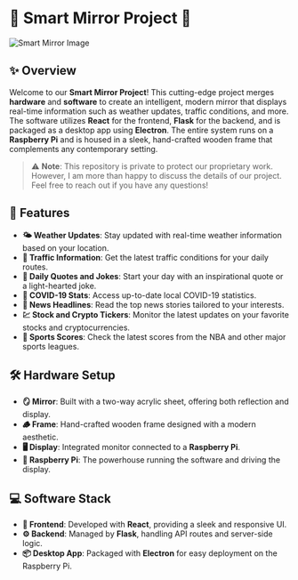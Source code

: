 # 🌟 **Smart Mirror Project** 🌟

![Smart Mirror Image](#) <!-- Replace with your image link or instructions -->

## ✨ **Overview**

Welcome to our **Smart Mirror Project**! This cutting-edge project merges **hardware** and **software** to create an intelligent, modern mirror that displays real-time information such as weather updates, traffic conditions, and more. The software utilizes **React** for the frontend, **Flask** for the backend, and is packaged as a desktop app using **Electron**. The entire system runs on a **Raspberry Pi** and is housed in a sleek, hand-crafted wooden frame that complements any contemporary setting.

> ⚠️ **Note**: This repository is private to protect our proprietary work. However, I am more than happy to discuss the details of our project. Feel free to reach out if you have any questions!

## 🚀 **Features**

- **🌤️ Weather Updates**: Stay updated with real-time weather information based on your location.
- **🚦 Traffic Information**: Get the latest traffic conditions for your daily routes.
- **💬 Daily Quotes and Jokes**: Start your day with an inspirational quote or a light-hearted joke.
- **🦠 COVID-19 Stats**: Access up-to-date local COVID-19 statistics.
- **📰 News Headlines**: Read the top news stories tailored to your interests.
- **💹 Stock and Crypto Tickers**: Monitor the latest updates on your favorite stocks and cryptocurrencies.
- **🏀 Sports Scores**: Check the latest scores from the NBA and other major sports leagues.

## 🛠️ **Hardware Setup**

- **🪞 Mirror**: Built with a two-way acrylic sheet, offering both reflection and display.
- **🪵 Frame**: Hand-crafted wooden frame designed with a modern aesthetic.
- **🖥️ Display**: Integrated monitor connected to a **Raspberry Pi**.
- **🔌 Raspberry Pi**: The powerhouse running the software and driving the display.

## 💻 **Software Stack**

- **🎨 Frontend**: Developed with **React**, providing a sleek and responsive UI.
- **⚙️ Backend**: Managed by **Flask**, handling API routes and server-side logic.
- **📦 Desktop App**: Packaged with **Electron** for easy deployment on the Raspberry Pi.
